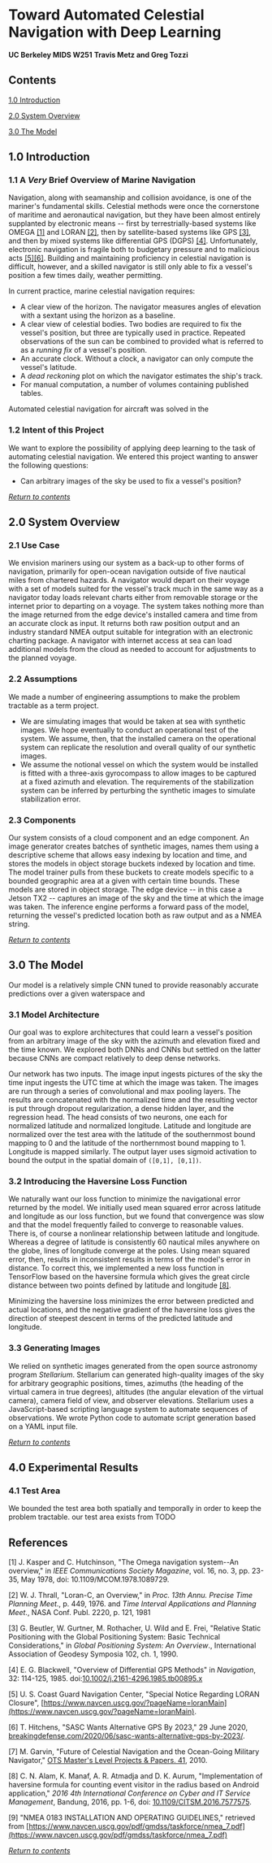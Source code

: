 # Toward Automated Celestial Navigation with Deep Learning
**UC Berkeley MIDS W251**
**Travis Metz and Greg Tozzi**

##  <a id="Contents">Contents
[1.0 Introduction](#Introduction)

[2.0 System Overview](#System_Overview)

[3.0 The Model](#Model)



## <a id="Introduction">1.0 Introduction

### 1.1 A _Very_ Brief Overview of Marine Navigation
Navigation, along with seamanship and collision avoidance, is one of the mariner's fundamental skills.  Celestial methods were once the cornerstone of maritime and aeronautical navigation, but they have been almost entirely supplanted by electronic means -- first by terrestrially-based systems like OMEGA [[1]](#1) and LORAN [[2]](#2), then by satellite-based systems like GPS [[3]](#3), and then by mixed systems like differential GPS (DGPS) [[4]](#4).   Unfortunately, electronic navigation is fragile both to budgetary pressure and to malicious acts [[5]](#5)[[6]](#6).  Building and maintaining proficiency in celestial navigation is difficult, however, and a skilled navigator is still only able to fix a vessel's position a few times daily, weather permitting.

In current practice, marine celestial navigation requires:

- A clear view of the horizon.  The navigator measures angles of elevation with a sextant using the horizon as a baseline.
- A clear view of celestial bodies.  Two bodies are required to fix the vessel's position, but three are typically used in practice.  Repeated observations of the sun can be combined to provided what is referred to as a _running fix_ of a vessel's position.
- An accurate clock.  Without a clock, a navigator can only compute the vessel's latitude.
- A _dead reckoning_ plot on which the navigator estimates the ship's track.
- For manual computation, a number of volumes containing published tables.

Automated celestial navigation for aircraft was solved in the 

### 1.2 Intent of this Project
We want to explore the possibility of applying deep learning to the task of automating celestial  navigation.  We entered this project wanting to answer the following questions:

- Can arbitrary images of the sky be used to fix a vessel's position?

*[Return to contents](#Contents)*


## <a id="System_Overview">2.0 System Overview


### 2.1 Use Case
We envision mariners using our system as a back-up to other forms of navigation, primarily for open-ocean navigation outside of five nautical miles from chartered hazards.  A navigator would depart on their voyage with a set of models suited for the vessel's track much in the same way as a navigator today loads relevant charts either from removable storage or the internet prior to departing on a voyage.  The system takes nothing more than the image returned from the edge device's installed camera and time from an accurate clock as input.  It returns both raw position output and an industry standard NMEA output suitable for integration with an electronic charting package.  A navigator with internet access at sea can load additional models from the cloud as needed to account for adjustments to the planned voyage.


### 2.2 Assumptions
We made a number of engineering assumptions to make the problem tractable as a term project.

- We are simulating images that would be taken at sea with synthetic images.  We hope eventually to conduct an operational test of the system.  We assume, then, that the installed camera on the operational system can replicate the resolution and overall quality of our synthetic images.
- We assume the notional vessel on which the system would be installed is fitted with a three-axis gyrocompass to allow images to be captured at a fixed azimuth and elevation.  The requirements of the stabilization system can be inferred by perturbing the synthetic images to simulate stabilization error.


### 2.3 Components
Our system consists of a cloud component and an edge component.  An image generator creates batches of synthetic images, names them using a descriptive scheme that allows easy indexing by location and time, and stores the models in object storage buckets indexed by location and time.  The model trainer pulls from these buckets to create models specific to a bounded geographic area at a given with certain time bounds.  These models are stored in object storage.  The edge device -- in this case a Jetson TX2 -- captures an image of the sky and the time at which the image was taken.  The inference engine performs a forward pass of the model, returning the vessel's predicted location both as raw output and as a NMEA string.

*[Return to contents](#Contents)*


## <a id="Model">3.0 The Model
Our model is a relatively simple CNN tuned to provide reasonably accurate predictions over a given waterspace and 


### 3.1 Model Architecture
Our goal was to explore architectures that could learn a vessel's position from an arbitrary image of the sky with the azimuth and elevation fixed and the time known.  We explored both DNNs and CNNs but settled on the latter because CNNs are compact relatively to deep dense networks.

Our network has two inputs.  The image input ingests pictures of the sky  the time input ingests the UTC time at which the image was taken.  The images are run through a series of convolutional and max pooling layers.  The results are concatenated with the normalized time and the resulting vector is put through dropout regularization, a dense hidden layer, and the regression head.  The head consists of two neurons, one each for normalized latitude and normalized longitude.  Latitude and longitude are normalized over the test area with the latitude of the southernmost bound mapping to 0 and the latitude of the northernmost bound mapping to 1.  Longitude is mapped similarly.  The output layer uses sigmoid activation to bound the output in the spatial domain of `([0,1], [0,1])`.


### 3.2 Introducing the Haversine Loss Function
We naturally want our loss function to minimize the navigational error returned by the model.  We initially used mean squared error across latitude and longitude as our loss function, but we found that convergence was slow and that the model frequently failed to converge to reasonable values.  There is, of course a nonlinear relationship between latitude and longitude.  Whereas a degree of latitude is consistently 60 nautical miles anywhere on the globe, lines of longitude converge at the poles.  Using mean squared error, then, results in inconsistent results in terms of the model's error in distance.  To correct this, we implemented a new loss function in TensorFlow based on the haversine formula which gives the great circle distance between two points defined by latitude and longitude [[8]](#8). 

Minimizing the haversine loss minimizes the error between predicted and actual locations, and the negative gradient of the haversine loss gives the direction of steepest descent in terms of the predicted latitude and longitude.


### 3.3 Generating Images
We relied on synthetic images generated from the open source astronomy program _Stellarium_.  Stellarium can generated high-quality images of the sky for arbitrary geographic positions, times, azimuths (the heading of the virtual camera in true degrees), altitudes (the angular elevation of the virtual camera), camera field of view, and observer elevations.  Stellarium uses a JavaScript-based scripting language system to automate sequences of observations.  We wrote Python code to automate script generation based on a YAML input file.

*[Return to contents](#Contents)*


## 4.0 Experimental Results


### 4.1 Test Area
We bounded the test area both spatially and temporally in order to keep the problem tractable.  our test area exists from TODO


## References

<a id="1">[1]</a> J. Kasper and C. Hutchinson, "The Omega navigation system--An overview," in  _IEEE Communications Society Magazine_, vol. 16, no. 3, pp. 23-35, May 1978, doi: 10.1109/MCOM.1978.1089729.

<a id="2">[2]</a> W. J. Thrall, "Loran-C, an Overview," in _Proc. 13th Annu. Precise Time Planning Meet_., p. 449, 1976. and _Time Interval Applications and Planning Meet_., NASA Conf. Publ. 2220, p. 121, 1981

<a id="3">[3]</a> G. Beutler, W. Gurtner, M. Rothacher, U. Wild and E. Frei, "Relative Static Positioning with the Global Positioning System:  Basic Technical Considerations," in _Global Positioning System:  An Overview_., International Association of Geodesy Symposia 102, ch. 1, 1990.

 <a id="4">[4]</a> E. G. Blackwell, "Overview of Differential GPS Methods" in _Navigation_, 32: 114-125, 1985. doi:[10.1002/j.2161-4296.1985.tb00895.x](https://doi.org/10.1002/j.2161-4296.1985.tb00895.x)

 <a id="5">[5]</a> U. S. Coast Guard Navigation Center, "Special Notice Regarding LORAN Closure", [https://www.navcen.uscg.gov/?pageName=loranMain](https://www.navcen.uscg.gov/?pageName=loranMain).

 <a id="6">[6]</a> T. Hitchens, "SASC Wants Alternative GPS By 2023," 29 June 2020, [breakingdefense.com/2020/06/sasc-wants-alternative-gps-by-2023/](breakingdefense.com/2020/06/sasc-wants-alternative-gps-by-2023/.).

 <a id="7">[7]</a> M. Garvin, "Future of Celestial Navigation and the Ocean-Going Military Navigator," [OTS Master's Level Projects & Papers. 41](https://digitalcommons.odu.edu/ots_masters_projects/41), 2010.

 <a id="8">[8]</a> C. N. Alam, K. Manaf, A. R. Atmadja and D. K. Aurum, "Implementation of haversine formula for counting event visitor in the radius based on Android application," _2016 4th International Conference on Cyber and IT Service Management_, Bandung, 2016, pp. 1-6, doi: [10.1109/CITSM.2016.7577575]([https://ieeexplore.ieee.org/abstract/document/7577575](https://ieeexplore.ieee.org/abstract/document/7577575)).

 <a id="9">[9]</a> "NMEA 0183 INSTALLATION AND OPERATING GUIDELINES," retrieved from [https://www.navcen.uscg.gov/pdf/gmdss/taskforce/nmea_7.pdf](https://www.navcen.uscg.gov/pdf/gmdss/taskforce/nmea_7.pdf)

*[Return to contents](#Contents)*

